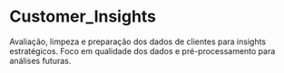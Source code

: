 # Customer_Insights
Avaliação, limpeza e preparação dos dados de clientes para insights estratégicos. Foco em qualidade dos dados e pré-processamento para análises futuras.
